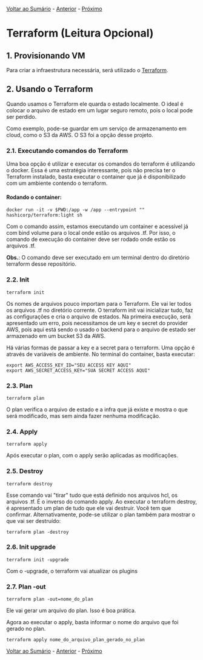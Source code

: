 [Voltar ao Sumário](../README.md) - [Anterior](prereqs.md) - [Próximo](terraform_apply.md)

# Terraform (Leitura Opcional)
## 1. Provisionando VM

Para criar a infraestrutura necessária, será utilizado o [Terraform](https://www.terraform.io/).

## 2. Usando o Terraform

Quando usamos o Terraform ele quarda o estado localmente. O ideal é colocar o arquivo de estado em um lugar seguro remoto, pois o local pode ser perdido.

Como exemplo, pode-se guardar em um serviço de armazenamento em cloud, como o S3 da AWS. O S3 foi a opção desse projeto.

### 2.1. Executando comandos do Terraform

Uma boa opção é utilizar e executar os comandos do terraform é utilizando o docker. Essa é uma estratégia interessante, pois não precisa ter o Terraform instalado, basta executar o container que já é disponibilizado com um ambiente contendo o terraform. 

#### Rodando o container:

```shell
docker run -it -v $PWD:/app -w /app --entrypoint "" hashicorp/terraform:light sh
```
Com o comando assim, estamos executando um container e acessível já com bind volume para o local onde estão os arquivos .tf. Por isso, o comando de execução do container deve ser rodado onde estão os arquivos .tf.

**Obs.**: O comando deve ser executado em um terminal dentro do diretório terraform desse repositório.

### 2.2. Init

```shell
terraform init
```
Os nomes de arquivos pouco importam para o Terraform. Ele vai ler todos os arquivos .tf no diretório corrente. O terraform init vai inicializar tudo, faz as configurações e cria o arquivo de estados. Na primeira execução, será apresentado um erro, pois necessitamos de um key e secret do provider AWS, pois aqui está sendo o usado o backend para o arquivo de estado ser armazenado em um bucket S3 da AWS.

Há várias formas de passar a key e a secret para o terraform. Uma opção é através de variáveis de ambiente. No terminal do container, basta executar:

```shell
export AWS_ACCESS_KEY_ID="SEU ACCESS KEY AQUI"
export AWS_SECRET_ACCESS_KEY="SUA SECRET ACCESS AQUI"
```

### 2.3. Plan

```shell
terraform plan
```
O plan verifica o arquivo de estado e a infra que já existe e mostra o que será modificado, mas sem ainda fazer nenhuma modificação.

### 2.4. Apply

```shell
terraform apply
```
Após executar o plan, com o apply serão aplicadas as modificações.

### 2.5. Destroy

```shell
terraform destroy
```
Esse comando vai "tirar" tudo que está definido nos arquivos hcl, os arquivos .tf. É o inverso do comando apply. Ao executar o terraform destroy, é apresentado um plan de tudo que ele vai destruir. Você tem que confirmar. Alternativamente, pode-se utilizar o plan também para mostrar o que vai ser destruído:

```shell
terraform plan -destroy
```

### 2.6. Init upgrade

```shell
terraform init -upgrade
```
Com o -upgrade, o terraform vai atualizar os plugins

### 2.7. Plan -out

```shell
terraform plan -out=nome_do_plan
```
Ele vai gerar um arquivo do plan. Isso é boa prática.

Agora ao executar o apply, basta informar o nome do arquivo que foi gerado no plan.

```shell
terraform apply nome_do_arquivo_plan_gerado_no_plan
```

[Voltar ao Sumário](../README.md) - [Anterior](prereqs.md) - [Próximo](terraform_apply.md)